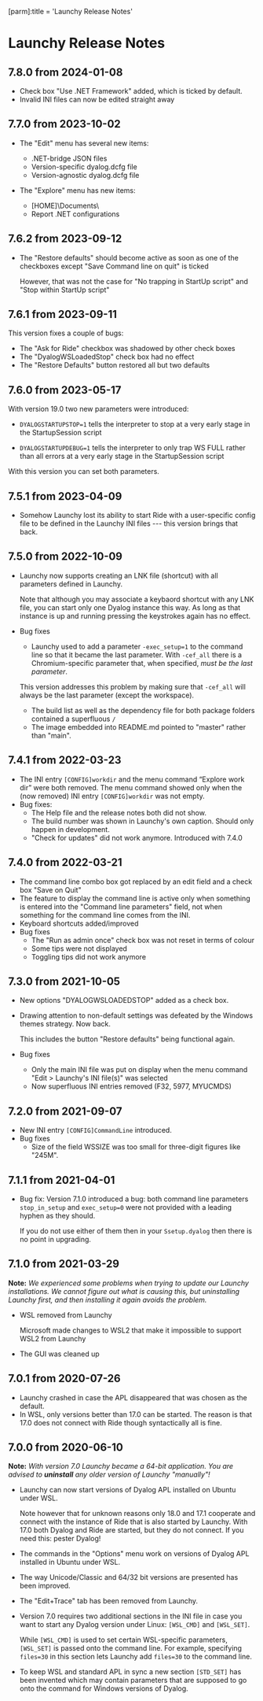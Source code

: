 [parm]:title             = 'Launchy Release Notes'

# Launchy Release Notes


## 7.8.0 from 2024-01-08

* Check box "Use .NET Framework" added, which is ticked by default.
* Invalid INI files can now be edited straight away

## 7.7.0 from 2023-10-02

* The "Edit" menu has several new items:
  * .NET-bridge JSON files
  * Version-specific dyalog.dcfg file
  * Version-agnostic dyalog.dcfg file

* The "Explore" menu has new items:
  * [HOME]\Documents\
  * Report .NET configurations

## 7.6.2 from 2023-09-12

* The "Restore defaults" should become active as soon as one of the checkboxes except "Save Command line on quit" is ticked

  However, that was not the case for "No trapping in StartUp script" and "Stop within StartUp script"

## 7.6.1 from 2023-09-11

This version fixes a couple of bugs:

* The "Ask for Ride" checkbox was shadowed by other check boxes
* The "DyalogWSLoadedStop" check box had no effect
* The "Restore Defaults" button restored all but two defaults


## 7.6.0 from 2023-05-17

With version 19.0 two new parameters were introduced:

* `DYALOGSTARTUPSTOP=1` tells the interpreter to stop at a very early stage in the StartupSession script

* `DYALOGSTARTUPDEBUG=1` tells the interpreter to only trap WS FULL rather than all errors at a very early stage in the StartupSession script

With this version you can set both parameters.

## 7.5.1 from 2023-04-09

* Somehow Launchy lost its ability to start Ride with a user-specific config file to be defined in the Launchy INI files --- this version brings that back.

## 7.5.0 from 2022-10-09

* Launchy now supports creating an LNK file (shortcut) with all parameters defined in Launchy.

  Note that although you may associate a keybaord shortcut with any LNK file, you can start only one Dyalog instance this way. As long as that instance is up and running pressing the keystrokes again has no effect.

* Bug fixes

  * Launchy used to add a parameter `-exec_setup=1` to the command line so that it became the last parameter. With `-cef_all` there is a Chromium-specific parameter that, when specified, _must be the last parameter_. 

   This version addresses this problem by making sure that `-cef_all` will always be the last parameter (except the workspace).

  * The build list as well as the dependency file for both package folders contained a superfluous `/`
  * The image embedded into README.md pointed to "master" rather than "main".

## 7.4.1 from 2022-03-23
 * The INI entry `[CONFIG]workdir` and the menu command “Explore work dir” were both removed. The menu command showed only when the (now removed) INI entry `[CONFIG]workdir` was not empty.
 * Bug fixes: 
   * The Help file and the release notes both did not show.
   * The build number was shown in Launchy's own caption. Should only happen in development.
   * "Check for updates" did not work anymore. Introduced with 7.4.0

## 7.4.0 from 2022-03-21

* The command line combo box got replaced by an edit field and a check box "Save on Quit"
* The feature to display the command line is active only when something is entered into the
  "Command line parameters" field, not when something for the command line comes from the INI.
* Keyboard shortcuts added/improved
* Bug fixes
  * The "Run as admin once" check box was not reset in terms of colour
  * Some tips were not displayed
  * Toggling tips did not work anymore

## 7.3.0 from 2021-10-05

* New options "DYALOGWSLOADEDSTOP" added as a check box.
* Drawing attention to non-default settings was defeated by the Windows themes strategy. Now back.

  This includes the button "Restore defaults" being functional again.
* Bug fixes
  * Only the main INI file was put on display when the menu command "Edit > Launchy's INI file(s)" was selected
  * Now superfluous INI entries removed (F32, 5977, MYUCMDS)


## 7.2.0 from 2021-09-07

* New INI entry `[CONFIG]CommandLine` introduced. 
* Bug fixes
  * Size of the field WSSIZE was too small for three-digit figures like "245M".

## 7.1.1 from 2021-04-01

* Bug fix: Version 7.1.0 introduced a bug: both command line parameters `stop_in_setup` and `exec_setup=0` were not provided with a leading hyphen as they should.

  If you do not use either of them then in your `Ssetup.dyalog` then there is no point in upgrading.

## 7.1.0 from 2021-03-29

**Note:** _We experienced some problems when trying to update our Launchy installations. We cannot figure out what is causing this, but uninstalling Launchy first, and then installing it again avoids the problem._

* WSL removed from Launchy

  Microsoft made changes to WSL2 that make it impossible to support WSL2 from Launchy

* The GUI was cleaned up

## 7.0.1 from 2020-07-26

* Launchy crashed in case the APL disappeared that was chosen as the default.
* In WSL, only versions better than 17.0 can be started. The reason is that 17.0 does not connect with Ride though syntactically all is fine.

## 7.0.0 from 2020-06-10

**Note:** _With version 7.0 Launchy became a 64-bit application. You are advised to **uninstall** any older version of Launchy "manually"!_

* Launchy can now start versions of Dyalog APL installed on Ubuntu under WSL.

  Note however that for unknown reasons only 18.0 and 17.1 cooperate and connect with the instance of Ride that is also started by Launchy. With 17.0 both Dyalog and Ride are started, but they do not connect. If you need this: pester Dyalog!

* The commands in the "Options" menu work on versions of Dyalog APL installed in Ubuntu under WSL.
* The way Unicode/Classic and 64/32 bit versions are presented has been improved.
* The "Edit+Trace" tab has been removed from Launchy.

* Version 7.0 requires two additional sections in the INI file in case you want to start any Dyalog version under Linux: `[WSL_CMD]` and `[WSL_SET]`.

  While `[WSL_CMD]` is used to set certain WSL-specific parameters, `[WSL_SET]` is passed onto the command line. For example, specifying `files=30` in this section lets Launchy add `files=30` to the command line.

* To keep WSL and standard APL in sync a new section `[STD_SET]` has been invented  which may contain parameters that are supposed to go onto the command for Windows versions of Dyalog.




